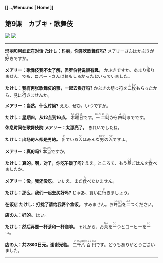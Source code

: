 **[[ ../Menu.md | Home ]]**
## 第9课　カブキ・歌舞伎
![](src/09-1.PNG)
![](src/09-2.PNG)

---

**玛丽和阿武正在对话**
**たけし：玛丽，你喜欢歌舞伎吗?**
メアリーさんはかぶきが<ruby>好<rp>(</rp><rt>す</rt><rp>)</rp></ruby>きですか。

**メアリー：歌舞伎我不太了解，但罗伯特说很有趣。**
かぶきですか。あまり<ruby>知<rp>(</rp><rt>し</rt><rp>)</rp></ruby>りません。でも、ロバートさんはおもしろかったといっていました。

**たけし：我有两张歌舞伎的票，一起去看好吗?**
かぶきの切っ符を<ruby>二<rp>(</rp><rt>に</rt><rp>)</rp></ruby><ruby>枚<rp>(</rp><rt>まい</rt><rp>)</rp></ruby>もらったから、見に<ruby>行<rp>(</rp><rt>い</rt><rp>)</rp></ruby>きませんか。

**メアリー：当然，什么时候?**
ええ、ぜひ。いつですか。

**たけし：星期四，从12点到16点。**
<ruby>木<rp>(</rp><rt>もく</rt><rp>)</rp></ruby><ruby>曜<rp>(</rp><rt>よう</rt><rp>)</rp></ruby><ruby>日<rp>(</rp><rt>び</rt><rp>)</rp></ruby>です。<ruby>十<rp>(</rp><rt>じゅう</rt><rp>)</rp></ruby><ruby>二<rp>(</rp><rt>に</rt><rp>)</rp></ruby><ruby>時<rp>(</rp><rt>じ</rt><rp>)</rp></ruby>から<ruby>四<rp>(</rp><rt>よ</rt><rp>)</rp></ruby><ruby>時<rp>(</rp><rt>じ</rt><rp>)</rp></ruby>までです。

**休息时间在歌舞伎院**
**メアリー：太漂亮了。**
きれいでしたね。

**たけし：出场的人都是男的。**
<ruby>出<rp>(</rp><rt>で</rt><rp>)</rp></ruby>ている<ruby>人<rp>(</rp><rt>ひと</rt><rp>)</rp></ruby>はみんな<ruby>男<rp>(</rp><rt>おとこ</rt><rp>)</rp></ruby>の<ruby>人<rp>(</rp><rt>ひと</rt><rp>)</rp></ruby>ですよ。

**メアリー：真的吗?**
<ruby>本<rp>(</rp><rt>ほん</rt><rp>)</rp></ruby><ruby>当<rp>(</rp><rt>とう</rt><rp>)</rp></ruby>ですか。

**たけし：真的。啊，对了，你吃午饭了吗?**
ええ。ところで、もう<ruby>昼<rp>(</rp><rt>ひる</rt><rp>)</rp></ruby>ごはんを<ruby>食<rp>(</rp><rt>た</rt><rp>)</rp></ruby>べましたか。

**メアリー：没，我还没吃。**
いいえ、まだ<ruby>食<rp>(</rp><rt>た</rt><rp>)</rp></ruby>べたいません。

**たけし：那么，我们一起去买好吗?**
じゃあ、買いに<ruby>行<rp>(</rp><rt>い</rt><rp>)</rp></ruby>きましょう。

**在饭店**
**たけし：打扰了请给我两个盒饭。**
すみません。お<ruby>弁<rp>(</rp><rt>べん</rt><rp>)</rp></ruby><ruby>当<rp>(</rp><rt>とう</rt><rp>)</rp></ruby>を<ruby>二<rp>(</rp><rt>ふた</rt><rp>)</rp></ruby>つください。

**店の人：好的。**
はい。

**たけし：然后再要一杯茶和一杯咖啡。**
それから、お<ruby>茶<rp>(</rp><rt>ちゃ</rt><rp>)</rp></ruby>を<ruby>一<rp>(</rp><rt>ひと</rt><rp>)</rp></ruby>つとコーヒーを<ruby>一<rp>(</rp><rt>ひと</rt><rp>)</rp></ruby>つ。

**店の人：共2800日元。谢谢光临。**
<ruby>二<rp>(</rp><rt>に</rt><rp>)</rp></ruby><ruby>千<rp>(</rp><rt>せん</rt><rp>)</rp></ruby><ruby>八<rp>(</rp><rt>はち</rt><rp>)</rp></ruby><ruby>百<rp>(</rp><rt>ひゃく</rt><rp>)</rp></ruby><ruby>円<rp>(</rp><rt>まる</rt><rp>)</rp></ruby>です。どうもありがとうございました。

---
